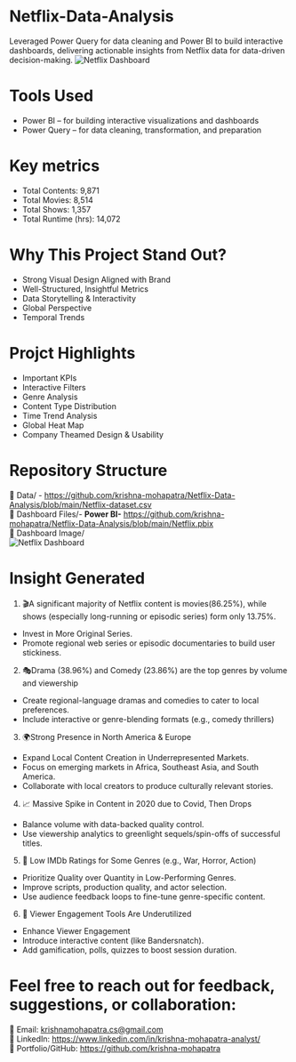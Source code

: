 # Netflix-Data-Analysis
Leveraged Power Query for data cleaning and Power BI to build interactive dashboards, delivering actionable insights from Netflix data for data-driven decision-making.
![Netflix Dashboard](https://github.com/user-attachments/assets/8bbc629b-9920-4da8-b828-c8c23872a699)

# Tools Used 
- Power BI – for building interactive visualizations and dashboards
- Power Query – for data cleaning, transformation, and preparation 
# Key metrics                                                               
* Total Contents: 9,871
* Total Movies: 8,514
* Total Shows: 1,357
* Total Runtime (hrs): 14,072

# Why This Project Stand Out?
- Strong Visual Design Aligned with Brand
- Well-Structured, Insightful Metrics
- Data Storytelling & Interactivity
- Global Perspective
- Temporal Trends

# Projct Highlights
- Important KPIs
- Interactive Filters
- Genre Analysis
- Content Type Distribution
- Time Trend Analysis
- Global Heat Map
- Company Theamed Design & Usability

# Repository Structure
📁 Data/ - https://github.com/krishna-mohapatra/Netflix-Data-Analysis/blob/main/Netflix-dataset.csv <br>
📁 Dashboard Files/- **Power BI-** https://github.com/krishna-mohapatra/Netflix-Data-Analysis/blob/main/Netflix.pbix<br>
📁 Dashboard Image/ <br>
![Netflix Dashboard](https://github.com/user-attachments/assets/d014d926-f857-4408-b6b9-d9e1de3c889e)

# Insight Generated 
1.  🎬A significant majority of Netflix content is movies(86.25%), while shows (especially long-running or episodic series) form only 13.75%.
- Invest in More Original Series.
- Promote regional web series or episodic documentaries to build user stickiness.
2.  🎭Drama (38.96%) and Comedy (23.86%) are the top genres by volume and viewership
- Create regional-language dramas and comedies to cater to local preferences.
- Include interactive or genre-blending formats (e.g., comedy thrillers)

3.  🌍Strong Presence in North America & Europe
- Expand Local Content Creation in Underrepresented Markets.
- Focus on emerging markets in Africa, Southeast Asia, and South America.
- Collaborate with local creators to produce culturally relevant stories.

4.  📈 Massive Spike in Content in 2020 due to Covid, Then Drops
- Balance volume with data-backed quality control.
- Use viewership analytics to greenlight sequels/spin-offs of successful titles.

5. 🎥 Low IMDb Ratings for Some Genres (e.g., War, Horror, Action)
- Prioritize Quality over Quantity in Low-Performing Genres.
- Improve scripts, production quality, and actor selection.
- Use audience feedback loops to fine-tune genre-specific content.

6.  🧠 Viewer Engagement Tools Are Underutilized
- Enhance Viewer Engagement
- Introduce interactive content (like Bandersnatch).
- Add gamification, polls, quizzes to boost session duration.

#  Feel free to reach out for feedback, suggestions, or collaboration:

📧 Email: krishnamohapatra.cs@gmail.com <br/>
🔗 LinkedIn: https://www.linkedin.com/in/krishna-mohapatra-analyst/ <br/>
📁 Portfolio/GitHub: https://github.com/krishna-mohapatra 

